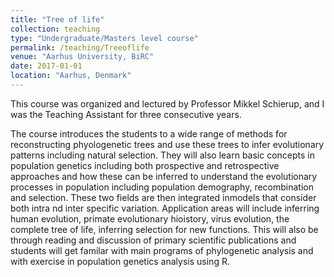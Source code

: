 ```yaml
---
title: "Tree of life"
collection: teaching
type: "Undergraduate/Masters level course"
permalink: /teaching/Treeoflife
venue: "Aarhus University, BiRC"
date: 2017-01-01
location: "Aarhus, Denmark"
---
```

This course was organized and lectured by Professor Mikkel Schierup, and I was the Teaching Assistant for three consecutive years.

The course introduces the students to a wide range of methods for reconstructing phyologenetic trees and use these trees to infer evolutionary patterns including natural selection. They will also learn basic concepts in population genetics including both prospective and retrospective approaches and how these can be inferred to understand the evolutionary processes in population including population demography, recombination and selection. These two fields are then integrated inmodels that consider both intra nd inter specific variation. Application areas will include inferring human evolution, primate evolutionary hioistory, virus evolution, the complete tree of life, inferring selection for new functions. This will also be through reading and discussion of primary scientific publications and students will get familar with main programs of phylogenetic analysis and with exercise in population genetics analysis using R.